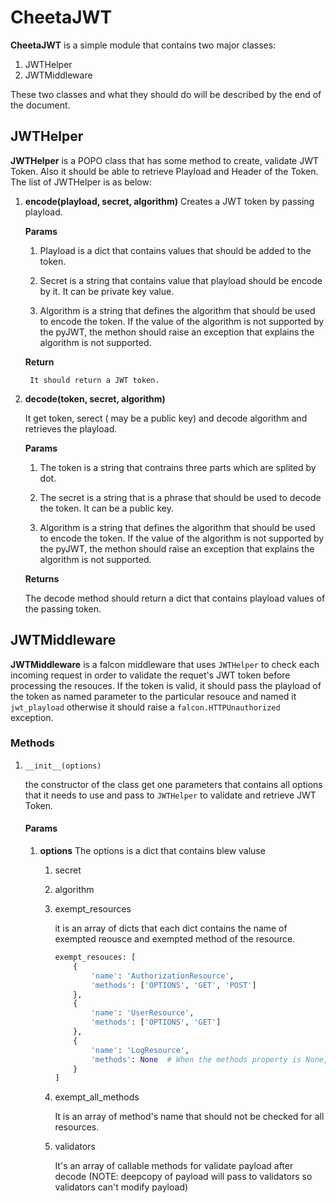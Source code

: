 # CheetaJWT

**CheetaJWT** is a simple module that contains two major classes:

1. JWTHelper
2. JWTMiddleware

These two classes and what they should do will be described by the end of the document.

## JWTHelper
**JWTHelper** is a POPO class that has some method to create, validate JWT Token. Also it should be able to retrieve Playload and Header of the Token. The list of JWTHelper is as below:
1. **encode(playload, secret, algorithm)**
	Creates a JWT token by passing playload.
	
	**Params**

	1. Playload is a dict that contains values that should be added to the token.

	2. Secret is a string that contains value that playload should be encode by it. It can be private key value.

	3. Algorithm is a string that defines the algorithm that should be used to encode the token. If the value of the algorithm is not supported by the pyJWT, the methon should raise an exception that explains the algorithm is not supported.
	
	**Return**

		It should return a JWT token.

2. **decode(token, secret, algorithm)**

	It get token, serect ( may be a public key) and decode algorithm and retrieves the playload.
	
	**Params**

	1. The token is a string that contrains three parts which are splited by dot.
	
	2. The secret is a string that is a phrase that should be used to decode the token. It can be a public key.

	3. Algorithm is a string that defines the algorithm that should be used to encode the token. If the value of the algorithm is not supported by the pyJWT, the methon should raise an exception that explains the algorithm is not supported.
	
	**Returns**

	The decode method should return a dict that contains playload values of the passing token.

## JWTMiddleware
**JWTMiddleware** is a falcon middleware that uses `JWTHelper` to check each incoming request in order to validate the requet's JWT token before processing the resouces. 
If the token is valid, it should pass the playload of the token as named parameter to the particular resouce and named it `jwt_playload` otherwise it should raise a `falcon.HTTPUnauthorized` exception.

### Methods
1. `__init__(options)`

	the constructor of the class get one parameters that contains all options that it needs to use and pass to `JWTHelper` to validate and retrieve JWT Token.
	
	#### Params

	1. **options**
		The options is a dict that contains blew valuse
		1. secret
		2. algorithm
		3. exempt_resources

			it is an array of dicts that each dict contains the name of exempted reousce and exempted method of the resource.

			```python
			exempt_resouces: [
				{
					'name': 'AuthorizationResource',
					'methods': ['OPTIONS', 'GET', 'POST']
				},
				{
					'name': 'UserResource',
					'methods': ['OPTIONS', 'GET']
				},
				{
					'name': 'LogResource',
					'methods': None  # When the methods property is None, it means all methods OPTIONS, GET, POST, PUT, DELETE.
				}
			]
			```

        4. exempt_all_methods
        
            It is an array of method's name that should not be checked for all resources.
            
        5. validators
        
            It's an array of callable methods for validate payload after decode (NOTE: deepcopy of payload will pass to validators so validators can't modify payload)
